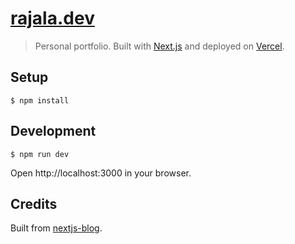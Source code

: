 # [rajala.dev](https://rajala.dev)

> Personal portfolio. Built with [Next.js](https://nextjs.org/) and deployed on [Vercel](https://vercel.com).

## Setup

```
$ npm install
```

## Development

```
$ npm run dev
```

Open http://localhost:3000 in your browser.

## Credits

Built from [nextjs-blog](https://nextjs.org/learn).
